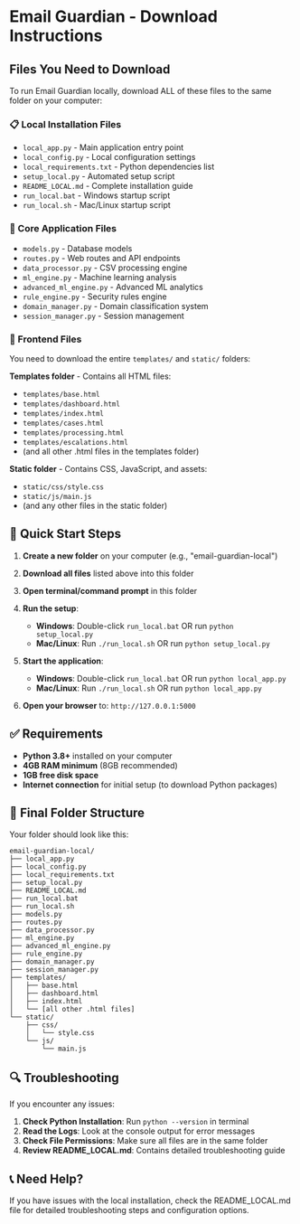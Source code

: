 # Email Guardian - Download Instructions

## Files You Need to Download

To run Email Guardian locally, download ALL of these files to the same folder on your computer:

### 📋 Local Installation Files
- `local_app.py` - Main application entry point
- `local_config.py` - Local configuration settings
- `local_requirements.txt` - Python dependencies list
- `setup_local.py` - Automated setup script
- `README_LOCAL.md` - Complete installation guide
- `run_local.bat` - Windows startup script
- `run_local.sh` - Mac/Linux startup script

### 🔧 Core Application Files
- `models.py` - Database models
- `routes.py` - Web routes and API endpoints
- `data_processor.py` - CSV processing engine
- `ml_engine.py` - Machine learning analysis
- `advanced_ml_engine.py` - Advanced ML analytics
- `rule_engine.py` - Security rules engine
- `domain_manager.py` - Domain classification system
- `session_manager.py` - Session management

### 🎨 Frontend Files
You need to download the entire `templates/` and `static/` folders:

**Templates folder** - Contains all HTML files:
- `templates/base.html`
- `templates/dashboard.html`
- `templates/index.html`
- `templates/cases.html`
- `templates/processing.html`
- `templates/escalations.html`
- (and all other .html files in the templates folder)

**Static folder** - Contains CSS, JavaScript, and assets:
- `static/css/style.css`
- `static/js/main.js`
- (and any other files in the static folder)

## 🚀 Quick Start Steps

1. **Create a new folder** on your computer (e.g., "email-guardian-local")

2. **Download all files** listed above into this folder

3. **Open terminal/command prompt** in this folder

4. **Run the setup**:
   - **Windows**: Double-click `run_local.bat` OR run `python setup_local.py`
   - **Mac/Linux**: Run `./run_local.sh` OR run `python setup_local.py`

5. **Start the application**:
   - **Windows**: Double-click `run_local.bat` OR run `python local_app.py`
   - **Mac/Linux**: Run `./run_local.sh` OR run `python local_app.py`

6. **Open your browser** to: `http://127.0.0.1:5000`

## ✅ Requirements

- **Python 3.8+** installed on your computer
- **4GB RAM minimum** (8GB recommended)
- **1GB free disk space**
- **Internet connection** for initial setup (to download Python packages)

## 📁 Final Folder Structure

Your folder should look like this:
```
email-guardian-local/
├── local_app.py
├── local_config.py
├── local_requirements.txt
├── setup_local.py
├── README_LOCAL.md
├── run_local.bat
├── run_local.sh
├── models.py
├── routes.py
├── data_processor.py
├── ml_engine.py
├── advanced_ml_engine.py
├── rule_engine.py
├── domain_manager.py
├── session_manager.py
├── templates/
│   ├── base.html
│   ├── dashboard.html
│   ├── index.html
│   └── [all other .html files]
└── static/
    ├── css/
    │   └── style.css
    └── js/
        └── main.js
```

## 🔍 Troubleshooting

If you encounter any issues:

1. **Check Python Installation**: Run `python --version` in terminal
2. **Read the Logs**: Look at the console output for error messages
3. **Check File Permissions**: Make sure all files are in the same folder
4. **Review README_LOCAL.md**: Contains detailed troubleshooting guide

## 📞 Need Help?

If you have issues with the local installation, check the README_LOCAL.md file for detailed troubleshooting steps and configuration options.